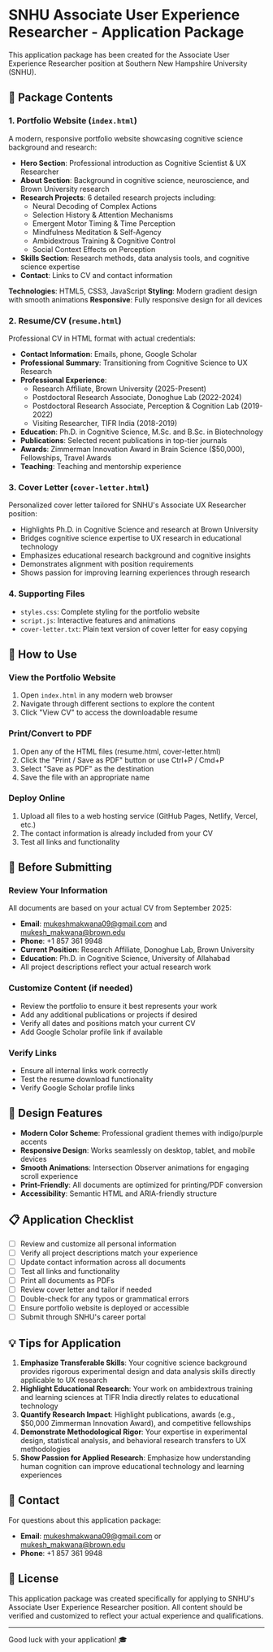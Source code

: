 # SNHU Associate User Experience Researcher - Application Package

This application package has been created for the Associate User Experience Researcher position at Southern New Hampshire University (SNHU).

## 📁 Package Contents

### 1. Portfolio Website (`index.html`)
A modern, responsive portfolio website showcasing cognitive science background and research:
- **Hero Section**: Professional introduction as Cognitive Scientist & UX Researcher
- **About Section**: Background in cognitive science, neuroscience, and Brown University research
- **Research Projects**: 6 detailed research projects including:
  - Neural Decoding of Complex Actions
  - Selection History & Attention Mechanisms
  - Emergent Motor Timing & Time Perception
  - Mindfulness Meditation & Self-Agency
  - Ambidextrous Training & Cognitive Control
  - Social Context Effects on Perception
- **Skills Section**: Research methods, data analysis tools, and cognitive science expertise
- **Contact**: Links to CV and contact information

**Technologies**: HTML5, CSS3, JavaScript
**Styling**: Modern gradient design with smooth animations
**Responsive**: Fully responsive design for all devices

### 2. Resume/CV (`resume.html`)
Professional CV in HTML format with actual credentials:
- **Contact Information**: Emails, phone, Google Scholar
- **Professional Summary**: Transitioning from Cognitive Science to UX Research
- **Professional Experience**: 
  - Research Affiliate, Brown University (2025-Present)
  - Postdoctoral Research Associate, Donoghue Lab (2022-2024)
  - Postdoctoral Research Associate, Perception & Cognition Lab (2019-2022)
  - Visiting Researcher, TIFR India (2018-2019)
- **Education**: Ph.D. in Cognitive Science, M.Sc. and B.Sc. in Biotechnology
- **Publications**: Selected recent publications in top-tier journals
- **Awards**: Zimmerman Innovation Award in Brain Science ($50,000), Fellowships, Travel Awards
- **Teaching**: Teaching and mentorship experience

### 3. Cover Letter (`cover-letter.html`)
Personalized cover letter tailored for SNHU's Associate UX Researcher position:
- Highlights Ph.D. in Cognitive Science and research at Brown University
- Bridges cognitive science expertise to UX research in educational technology
- Emphasizes educational research background and cognitive insights
- Demonstrates alignment with position requirements
- Shows passion for improving learning experiences through research

### 4. Supporting Files
- `styles.css`: Complete styling for the portfolio website
- `script.js`: Interactive features and animations
- `cover-letter.txt`: Plain text version of cover letter for easy copying

## 🚀 How to Use

### View the Portfolio Website
1. Open `index.html` in any modern web browser
2. Navigate through different sections to explore the content
3. Click "View CV" to access the downloadable resume

### Print/Convert to PDF
1. Open any of the HTML files (resume.html, cover-letter.html)
2. Click the "Print / Save as PDF" button or use Ctrl+P / Cmd+P
3. Select "Save as PDF" as the destination
4. Save the file with an appropriate name

### Deploy Online
1. Upload all files to a web hosting service (GitHub Pages, Netlify, Vercel, etc.)
2. The contact information is already included from your CV
3. Test all links and functionality

## 📝 Before Submitting

### Review Your Information
All documents are based on your actual CV from September 2025:
- **Email**: mukeshmakwana09@gmail.com and mukesh_makwana@brown.edu
- **Phone**: +1 857 361 9948
- **Current Position**: Research Affiliate, Donoghue Lab, Brown University
- **Education**: Ph.D. in Cognitive Science, University of Allahabad
- All project descriptions reflect your actual research work

### Customize Content (if needed)
- Review the portfolio to ensure it best represents your work
- Add any additional publications or projects if desired
- Verify all dates and positions match your current CV
- Add Google Scholar profile link if available

### Verify Links
- Ensure all internal links work correctly
- Test the resume download functionality
- Verify Google Scholar profile links

## 🎨 Design Features

- **Modern Color Scheme**: Professional gradient themes with indigo/purple accents
- **Responsive Design**: Works seamlessly on desktop, tablet, and mobile devices
- **Smooth Animations**: Intersection Observer animations for engaging scroll experience
- **Print-Friendly**: All documents are optimized for printing/PDF conversion
- **Accessibility**: Semantic HTML and ARIA-friendly structure

## 📋 Application Checklist

- [ ] Review and customize all personal information
- [ ] Verify all project descriptions match your experience
- [ ] Update contact information across all documents
- [ ] Test all links and functionality
- [ ] Print all documents as PDFs
- [ ] Review cover letter and tailor if needed
- [ ] Double-check for any typos or grammatical errors
- [ ] Ensure portfolio website is deployed or accessible
- [ ] Submit through SNHU's career portal

## 💡 Tips for Application

1. **Emphasize Transferable Skills**: Your cognitive science background provides rigorous experimental design and data analysis skills directly applicable to UX research
2. **Highlight Educational Research**: Your work on ambidextrous training and learning sciences at TIFR India directly relates to educational technology
3. **Quantify Research Impact**: Highlight publications, awards (e.g., $50,000 Zimmerman Innovation Award), and competitive fellowships
4. **Demonstrate Methodological Rigor**: Your expertise in experimental design, statistical analysis, and behavioral research transfers to UX methodologies
5. **Show Passion for Applied Research**: Emphasize how understanding human cognition can improve educational technology and learning experiences

## 📧 Contact

For questions about this application package:
- **Email**: mukeshmakwana09@gmail.com or mukesh_makwana@brown.edu
- **Phone**: +1 857 361 9948

## 📜 License

This application package was created specifically for applying to SNHU's Associate User Experience Researcher position. All content should be verified and customized to reflect your actual experience and qualifications.

---

Good luck with your application! 🎓

